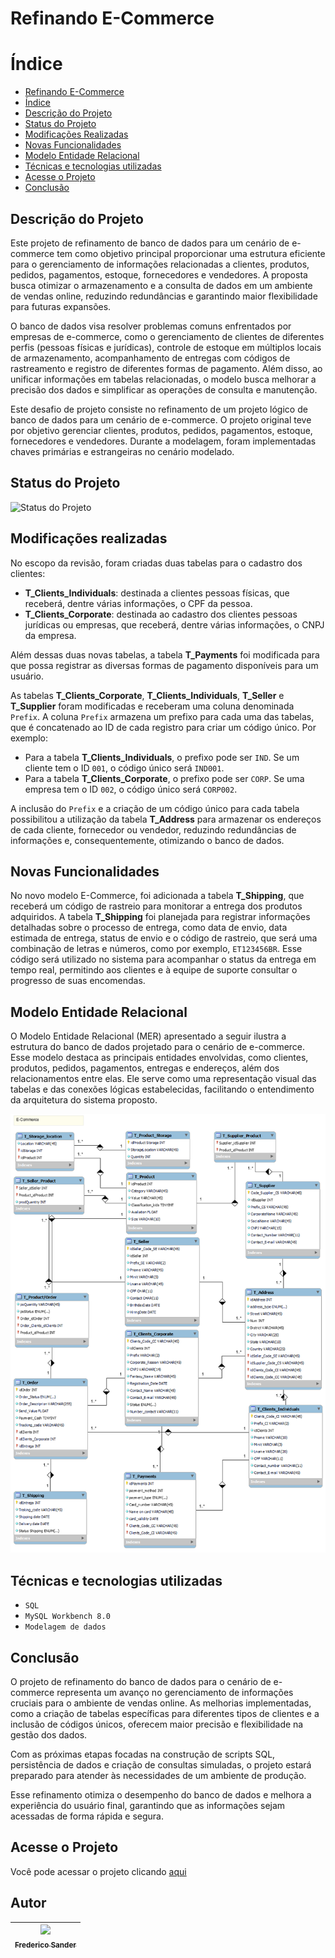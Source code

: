 # Refinando E-Commerce


# Índice 

* [Refinando E-Commerce](#refinando-e-commerce)
* [Índice](#índice)
* [Descrição do Projeto](#descrição-do-projeto)
* [Status do Projeto](#status-do-projeto)
* [Modificações Realizadas](#modificações-realizadas)
* [Novas Funcionalidades](#novas-funcionalidades)
* [Modelo Entidade Relacional](#modelo-entidade-relacional)
* [Técnicas e tecnologias utilizadas](#técnicas-e-tecnologias-utilizadas)
* [Acesse o Projeto](#acesse-o-projeto)
* [Conclusão](#conclusão)

## Descrição do Projeto

Este projeto de refinamento de banco de dados para um cenário de e-commerce tem como objetivo principal proporcionar uma estrutura eficiente para o gerenciamento de informações relacionadas a clientes, produtos, pedidos, pagamentos, estoque, fornecedores e vendedores. A proposta busca otimizar o armazenamento e a consulta de dados em um ambiente de vendas online, reduzindo redundâncias e garantindo maior flexibilidade para futuras expansões.

O banco de dados visa resolver problemas comuns enfrentados por empresas de e-commerce, como o gerenciamento de clientes de diferentes perfis (pessoas físicas e jurídicas), controle de estoque em múltiplos locais de armazenamento, acompanhamento de entregas com códigos de rastreamento e registro de diferentes formas de pagamento. Além disso, ao unificar informações em tabelas relacionadas, o modelo busca melhorar a precisão dos dados e simplificar as operações de consulta e manutenção.

Este desafio de projeto consiste no refinamento de um projeto lógico de banco de dados para um cenário de e-commerce. O projeto original teve por objetivo gerenciar clientes, produtos, pedidos, pagamentos, estoque, fornecedores e vendedores. Durante a modelagem, foram implementadas chaves primárias e estrangeiras no cenário modelado.

## Status do Projeto

![Status do Projeto](http://img.shields.io/static/v1?label=STATUS&message=Concluído&color=GREEN&style=for-the-badge)


## Modificações realizadas

No escopo da revisão, foram criadas duas tabelas para o cadastro dos clientes:

- **T_Clients_Individuals**: destinada a clientes pessoas físicas, que receberá, dentre várias informações, o CPF da pessoa.
- **T_Clients_Corporate**: destinada ao cadastro dos clientes pessoas jurídicas ou empresas, que receberá, dentre várias informações, o CNPJ da empresa.

Além dessas duas novas tabelas, a tabela **T_Payments** foi modificada para que possa registrar as diversas formas de pagamento disponíveis para um usuário.

As tabelas **T_Clients_Corporate**, **T_Clients_Individuals**, **T_Seller** e **T_Supplier** foram modificadas e receberam uma coluna denominada `Prefix`. A coluna `Prefix` armazena um prefixo para cada uma das tabelas, que é concatenado ao ID de cada registro para criar um código único. Por exemplo:

- Para a tabela **T_Clients_Individuals**, o prefixo pode ser `IND`. Se um cliente tem o ID `001`, o código único será `IND001`.
- Para a tabela **T_Clients_Corporate**, o prefixo pode ser `CORP`. Se uma empresa tem o ID `002`, o código único será `CORP002`.

A inclusão do `Prefix` e a criação de um código único para cada tabela possibilitou a utilização da tabela **T_Address** para armazenar os endereços de cada cliente, fornecedor ou vendedor, reduzindo redundâncias de informações e, consequentemente, otimizando o banco de dados.

## Novas Funcionalidades

No novo modelo E-Commerce, foi adicionada a tabela **T_Shipping**, que receberá um código de rastreio para monitorar a entrega dos produtos adquiridos. A tabela **T_Shipping** foi planejada para registrar informações detalhadas sobre o processo de entrega, como data de envio, data estimada de entrega, status de envio e o código de rastreio, que será uma combinação de letras e números, como por exemplo, `ET123456BR`. Esse código será utilizado no sistema para acompanhar o status da entrega em tempo real, permitindo aos clientes e à equipe de suporte consultar o progresso de suas encomendas.

## Modelo Entidade Relacional

O Modelo Entidade Relacional (MER) apresentado a seguir ilustra a estrutura do banco de dados projetado para o cenário de e-commerce. Esse modelo destaca as principais entidades envolvidas, como clientes, produtos, pedidos, pagamentos, entregas e endereços, além dos relacionamentos entre elas. Ele serve como uma representação visual das tabelas e das conexões lógicas estabelecidas, facilitando o entendimento da arquitetura do sistema proposto.

![Modelo Entidade Relacional - E-Commerce](https://github.com/FredericoSander/Refinando_E-Commerce/blob/main/Imagens/E-Commerce.png)

## Técnicas e tecnologias utilizadas

- ``SQL``
- ``MySQL Workbench 8.0``
- ``Modelagem de dados``

## Conclusão

O projeto de refinamento do banco de dados para o cenário de e-commerce representa um avanço no gerenciamento de informações cruciais para o ambiente de vendas online. As melhorias implementadas, como a criação de tabelas específicas para diferentes tipos de clientes e a inclusão de códigos únicos, oferecem maior precisão e flexibilidade na gestão dos dados.

Com as próximas etapas focadas na construção de scripts SQL, persistência de dados e criação de consultas simuladas, o projeto estará preparado para atender às necessidades de um ambiente de produção.

Esse refinamento otimiza o desempenho do banco de dados e melhora a experiência do usuário final, garantindo que as informações sejam acessadas de forma rápida e segura.

## Acesse o Projeto

Você pode acessar o projeto clicando [aqui](https://github.com/FredericoSander/Refinando_E-Commerce/tree/main/Arquivos%20SQL)

## Autor

| [<img loading="lazy" src="https://avatars.githubusercontent.com/u/136928502?s=96&v=4" width=115><br><sub>Frederico Sander</sub>](https://github.com/FredericoSander)
| :---: | 